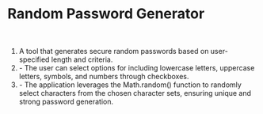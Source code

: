 <h1>Random Password Generator</h1></br>
<ol>
  <li>A tool that generates secure random passwords based on user-specified length and criteria.</li>
<li>- The user can select options for including lowercase letters, uppercase letters, symbols, and numbers through
checkboxes.</li>
<li>- The application leverages the Math.random() function to randomly select characters from the chosen character
sets, ensuring unique and strong password generation.</li>
</ol>
